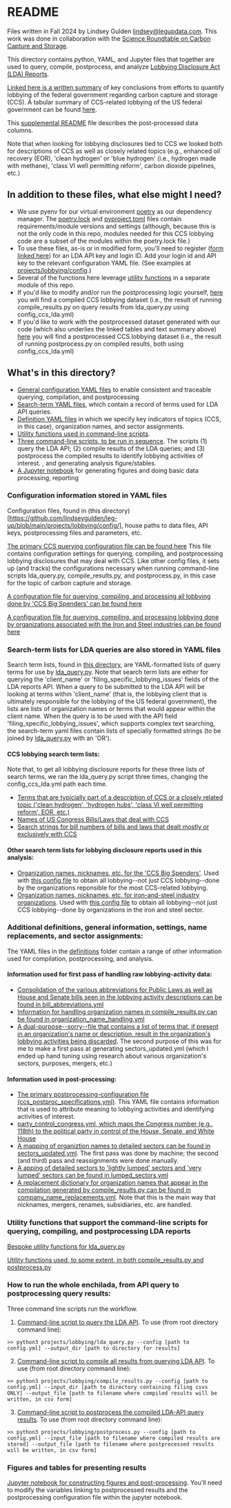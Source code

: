 
# README
Files written in Fall 2024 by Lindsey Gulden [lindsey@legupdata.com](mailto:lindsey@legupdata.com). 
This work was done in collaboration with the [Science Roundtable on Carbon Capture and Storage](https://www.capturethetruth.org).

This directory contains python, YAML, and Jupyter files that together are used to query, compile, postprocess, and analyze [Lobbying Disclosure Act (LDA) Reports](https://lda.senate.gov/system/public/).

[Linked here is a written summary](https://docs.google.com/document/d/1BKStXzkElu1F4sogFl9wSw8_8woJIqiMn3FdKy-e0to/edit?usp=sharing) of key conclusions from efforts to quantify lobbying of the federal government regarding carbon capture and storage (CCS). A tabular summary of CCS-related lobbying of the US federal government can be found [here](https://docs.google.com/spreadsheets/d/1pbzg_OYfu8rRQgCW2nRYDXkRrcCdDakaYELiH4j7B4U/edit?usp=sharing).

This [supplemental README](https://github.com/lindseygulden/leg-up/blob/main/projects/lobbying/projects/lobbying/README_column_name_explanation.md) file describes the post-processed data columns.

Note that when looking for lobbying disclosures tied to CCS we looked both for descriptions of CCS as well as closely related topics (e.g., enhanced oil recovery (EOR), 'clean hydrogen' or 'blue hydrogen' (i.e., hydrogen made with methane), 'class VI well permitting reform', carbon dioxide pipelines, etc.)

## In addition to these files, what else might I need?
* We use pyenv for our virtual environment [poetry](https://python-poetry.org) as our dependency manager. The [poetry.lock](https://github.com/lindseygulden/leg-up/blob/main/poetry.lock) and [pyproject.toml](https://github.com/lindseygulden/leg-up/blob/main/pyproject.toml) files contain requirements/module versions and settings (although, because this is not the only code in this repo, modules needed for this CCS lobbying code are a subset of the modules within the poetry.lock file.)
* To use these files, as-is or in modified form, you'll need to register ([form linked here](https://lda.senate.gov/api/register/)) for an LDA API key and login ID. Add your login id and API key to the relevant configuration YAML file. (See examples at [projects/lobbying/config](https://github.com/lindseygulden/leg-up/blob/main/projects/lobbying/config).)
* Several of the functions here leverage [utility functions](https://github.com/lindseygulden/leg-up/blob/main/utils) in a separate module of this repo.
* If you'd like to modify and/or run the postprocessing logic yourself, [here](https://drive.google.com/file/d/1cXk1MpIqRsAgrNjSdtXW3HGwPvc2VqQj/view?usp=share_link) you will find a compiled CCS lobbying dataset (i.e., the result of running compile_results.py on query results from lda_query.py using config_ccs_lda.yml)
* If you'd like to work with the postprocessed dataset generated with our code (which also underlies the linked tables and text summary above) [here](https://drive.google.com/file/d/15x5ycqV0I_7U7ZS5trVVCodMFennfHIh/view?usp=share_link) you will find a postprocessed CCS lobbying dataset (i.e., the result of running postprocess.py on compiled results, both using config_ccs_lda.yml)

## What's in this directory?
* [General configuration YAML files](https://github.com/lindseygulden/leg-up/tree/main/projects/lobbying#configuration-information-stored-in-yaml-files) to enable consistent and traceable querying, compilation, and postprocessing
* [Search-term YAML files](https://github.com/lindseygulden/leg-up/tree/main/projects/lobbying#search-term-lists-for-lda-queries-are-also-stored-in-yaml-files), which contain a record of terms used for LDA API queries.
* [Definition YAML files](https://github.com/lindseygulden/leg-up/tree/main/projects/lobbying#additional-definitions-general-information-settings-name-replacements-and-sector-assignments) in which we specify key indicators of topics (CCS, in this case), organization names, and sector assignments.
* [Utility functions used in command-line scripts](https://github.com/lindseygulden/leg-up/tree/main/projects/lobbying#utility-functions-that-support-the-command-line-scripts-for-querying-compiling-and-postprocessing-lda-reports).
* [Three command-line scripts, to be run in sequence](https://github.com/lindseygulden/leg-up/tree/main/projects/lobbying#three-scripts-for-running-the-whole-enchilada). The scripts (1) query the LDA API; (2) compile results of the LDA queries; and (3) postprocess the compiled results to identify lobbying activities of interest.
, and generating analysis figure/stables.
* [A Jupyter notebook](https://github.com/lindseygulden/leg-up/tree/main/projects/lobbying#figures-and-tables-for-presenting-results) for generating figures and doing basic data processing, reporting

### Configuration information stored in YAML files
Configuration files, found in (this directory)[https://github.com/lindseygulden/leg-up/blob/main/projects/lobbying/config/], house paths to data files, API keys, postprocessing files and parameters, etc.

[The primary CCS querying configuration file can be found here](https://github.com/lindseygulden/leg-up/blob/main/projects/lobbying/config/config_ccs_lda.yml) This file contains configuration settings for querying, compiling, and postprocessing lobbying disclosures that may deal with CCS. Like other config files, it sets up (and tracks) the configurations necessary when running command-line scripts lda_query.py, compile_results.py, and postprocess.py, in this case for the topic of carbon capture and storage.

[A configuration file for querying, compiling, and processing all lobbying done by 'CCS Big Spenders' can be found here](https://github.com/lindseygulden/leg-up/blob/main/projects/lobbying/config/config_biggest_ccs_spenders_organizations.yml) 

[A configuration file for querying, compiling, and processing lobbying done by organizations associated with the Iron and Steel industries can be found here](https://github.com/lindseygulden/leg-up/blob/main/projects/lobbying/config/config_steel_iron_organizations.yml) 

### Search-term lists for LDA queries are also stored in YAML files
Search term lists, found in [this directory](https://github.com/lindseygulden/leg-up/blob/main/projects/lobbying/search_terms/), are YAML-formatted lists of query terms for use by [lda_query.py](https://github.com/lindseygulden/leg-up/blob/main/projects/lobbying/lda_query.py). 
Note that search term lists are either for querying the 'client_name' or 'filing_specific_lobbying_issues' fields of the LDA reports API. When a query to be submitted to the LDA API will be looking at terms within 'client_name' (that is, the lobbying client that is ultimately responsible for the lobbying of the US federal government), the lists are lists of organization names or terms that would appear within the client name. When the query is to be used with the API field 'filing_specific_lobbying_issues', which supports complex text searching, the search-term yaml files contain lists of specially formatted strings (to be joined by [lda_query.py](https://github.com/lindseygulden/leg-up/blob/main/projects/lobbying/lda_query.py) with an 'OR').

#### CCS lobbying search term lists:
Note that, to get all lobbying disclosure reports for these three lists of search terms, we ran the lda_query.py script three times, changing the config_ccs_lda.yml path each time.
* [Terms that are typicially part of a description of CCS or a closely related topic ('clean hydrogen', 'hydrogen hubs', 'class VI well permitting reform', EOR, etc.)](https://github.com/lindseygulden/leg-up/blob/main/projects/lobbying/search_terms/search_term_list_ccs_description.yml)
* [Names of US Congress Bills/Laws that deal with CCS](https://github.com/lindseygulden/leg-up/blob/main/projects/lobbying/search_terms/search_term_ccs_bills_by_name.yml)
* [Search strings for bill numbers of bills and laws that dealt mostly or exclusively with CCS](https://github.com/lindseygulden/leg-up/blob/main/projects/lobbying/search_terms/search_term_ccs_billnos.yml)

#### Other search term lists for lobbying disclosure reports used in this analysis:
* [Organization names, nicknames, etc. for the 'CCS Big Spenders'](https://github.com/lindseygulden/leg-up/blob/main/projects/lobbying/search_terms/search_terms_ccs_big_spender_orgs.yml). Used with [this config file](https://github.com/lindseygulden/leg-up/blob/main/projects/lobbying/config/config_biggest_ccs_spenders_organizations.yml) to obtain all lobbying--not just CCS lobbying--done by the organizations reponsible for the most CCS-related lobbying.
* [Organization names, nicknames, etc. for iron-and-steel industry organizations](https://github.com/lindseygulden/leg-up/blob/main/projects/lobbying/search_terms/search_terms_steel_iron_orgs.yml). Used with [this config file](https://github.com/lindseygulden/leg-up/blob/main/projects/lobbying/config/config_steel_iron_organizations.yml) to obtain all lobbying--not just CCS lobbying--done by organizations in the iron and steel sector.

### Additional definitions, general information, settings, name replacements, and sector assignments:
The YAML files in the [definitions](https://github.com/lindseygulden/leg-up/blob/main/projects/lobbying/definitions/) folder contain a range of other information used for compilation, postprocessing, and analysis.
#### Information used for first pass of handling raw lobbying-activity data:
* [Consolidation of the various abbreviations for Public Laws as well as House and Senate bills seen in the lobbying activity descriptions can be found in bill_abbreviations.yml](https://github.com/lindseygulden/leg-up/blob/main/projects/lobbying/definitions/bill_abbreviations.yml) 
* [Information for handling organization names in compile_results.py can be found in organization_name_handling.yml](https://github.com/lindseygulden/leg-up/blob/main/projects/lobbying/definitions/organization_name_handling.yml)
* [A dual-purpose--sorry--file that contains a list of terms that, if present in an organization's name or description, result in the organization's lobbying activities being discarded](https://github.com/lindseygulden/leg-up/blob/main/projects/lobbying/definitions/sector_descriptions.yml). The second purpose of this was for me to make a first pass at generating sectors_updated.yml (which I ended up hand tuning using research about various organization's sectors, purposes, mergers, etc.)

#### Information used in post-processing:
* [The primary postprocessing-configuration file (ccs_postproc_specifications.yml)](https://github.com/lindseygulden/leg-up/blob/main/projects/lobbying/definitions/ccs_postproc_specifications.yml). This YAML file contains information that is used to attribute meaning to lobbying activities and identifying activities of interest.
* [party_control_congress.yml, which maps the Congress number (e.g., 118th) to the political party in control of the House, Senate, and White House](https://github.com/lindseygulden/leg-up/blob/main/projects/lobbying/definitions/party_control_congress.yml)
* [A mapping of organiztion names to detailed sectors can be found in sectors_updated.yml](https://github.com/lindseygulden/leg-up/blob/main/projects/lobbying/definitions/sectors_updated.yml). The first pass was done by machine; the second (and third) pass and reassignments were done manually.
* [A apping of detailed sectors to 'lightly lumped' sectors and 'very lumped' sectors can be found in lumped_sectors.yml](https://github.com/lindseygulden/leg-up/blob/main/projects/lobbying/definitions/lumped_sectors.yml)
* [A replacement dictionary for organization names that appear in the compilation generated by compile_results.py can be found in company_name_replacements.yml](https://github.com/lindseygulden/leg-up/blob/main/projects/lobbying/definitions/company_name_replacements.yml). Note that this is the main way that nicknames, mergers, renames, subsidiaries, etc. are handled.

### Utility functions that support the command-line scripts for querying, compiling, and postprocessing LDA reports
[Bespoke utility functions for lda_query.py](https://github.com/lindseygulden/leg-up/blob/main/projects/lobbying/lda_query_utils.py)

[Utility functions used, to some extent, in both compile_results.py and postprocess.py](https://github.com/lindseygulden/leg-up/blob/main/projects/lobbying/postproc_utils.py)

### How to run the whole enchilada, from API query to postprocessing query results:
Three command line scripts run the workflow.
1. [Command-line script to query the LDA API](https://github.com/lindseygulden/leg-up/blob/main/projects/lobbying/lda_query.py). To use (from root directory command line):
```
>> python3 projects/lobbying/lda_query.py --config [path to config.yml] --output_dir [path to directory for results]
```
2. [Command-line script to compile all results from querying LDA API](https://github.com/lindseygulden/leg-up/blob/main/projects/lobbying/lda_query.py). To use (from root directory command line):
```
>> python3 projects/lobbying/compile_results.py --config [path to config.yml] --input_dir [path to directory containing filing csvs ONLY] --output_file [path to filename where compiled results will be written, in csv form]
```
3. [Command-line script to postprocess the compiled LDA-API query results](https://github.com/lindseygulden/leg-up/blob/main/projects/lobbying/lda_query.py). To use (from root directory command line):
```
>> python3 projects/lobbying/postprocess.py --config [path to config.yml] --input_file [path to filename where compiled results are stored] --output_file [path to filename where postprocessed results will be written, in csv form]
```

### Figures and tables for presenting results
[Jupyter notebook for constructing figures and post-processing](https://github.com/lindseygulden/leg-up/blob/main/projects/lobbying/analysis.ipynb). You'll need to modify the variables linking to postprocessed results and the postprocessing configuration file within the jupyter notebook.